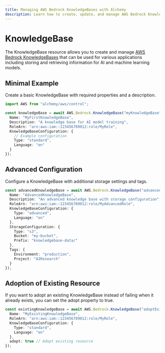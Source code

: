 ```yaml
---
title: Managing AWS Bedrock KnowledgeBases with Alchemy
description: Learn how to create, update, and manage AWS Bedrock KnowledgeBases using Alchemy Cloud Control.
---
```


# KnowledgeBase

The KnowledgeBase resource allows you to create and manage [AWS Bedrock KnowledgeBases](https://docs.aws.amazon.com/bedrock/latest/userguide/) that can be used for various applications including storing and retrieving information for AI and machine learning models.

## Minimal Example

Create a basic KnowledgeBase with required properties and a description.

```ts
import AWS from "alchemy/aws/control";

const knowledgeBase = await AWS.Bedrock.KnowledgeBase("myKnowledgeBase", {
  Name: "MyFirstKnowledgeBase",
  Description: "A knowledge base for AI model training",
  RoleArn: "arn:aws:iam::123456789012:role/MyRole",
  KnowledgeBaseConfiguration: {
    // Example configuration
    Type: "standard",
    Language: "en"
  }
});
```

## Advanced Configuration

Configure a KnowledgeBase with additional storage settings and tags.

```ts
const advancedKnowledgeBase = await AWS.Bedrock.KnowledgeBase("advancedKnowledgeBase", {
  Name: "AdvancedKnowledgeBase",
  Description: "An advanced knowledge base with storage configuration",
  RoleArn: "arn:aws:iam::123456789012:role/MyAdvancedRole",
  KnowledgeBaseConfiguration: {
    Type: "advanced",
    Language: "en"
  },
  StorageConfiguration: {
    Type: "s3",
    Bucket: "my-bucket",
    Prefix: "knowledgebase-data/"
  },
  Tags: {
    Environment: "production",
    Project: "AIResearch"
  }
});
```

## Adoption of Existing Resource

If you want to adopt an existing KnowledgeBase instead of failing when it already exists, you can set the adopt property to true.

```ts
const existingKnowledgeBase = await AWS.Bedrock.KnowledgeBase("adoptExistingKnowledgeBase", {
  Name: "MyExistingKnowledgeBase",
  RoleArn: "arn:aws:iam::123456789012:role/MyRole",
  KnowledgeBaseConfiguration: {
    Type: "standard",
    Language: "en"
  },
  adopt: true // Adopt existing resource
});
```